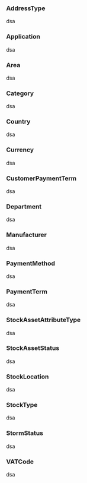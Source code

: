 <!-- START dblookup-markdown -->
### AddressType
dsa
### Application
dsa
### Area
dsa
### Category
dsa
### Country
dsa
### Currency
dsa
### CustomerPaymentTerm
dsa
### Department
dsa
### Manufacturer
dsa
### PaymentMethod
dsa
### PaymentTerm
dsa
### StockAssetAttributeType
dsa
### StockAssetStatus
dsa
### StockLocation
dsa
### StockType
dsa
### StormStatus
dsa
### VATCode
dsa


<!-- END dblookup-markdown -->

